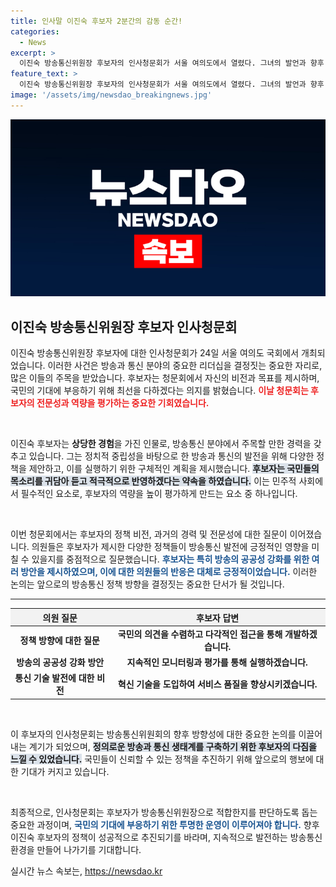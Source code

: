 ```yaml
---
title: 인사말 이진숙 후보자 2분간의 감동 순간!
categories:
  - News
excerpt: >
  이진숙 방송통신위원장 후보자의 인사청문회가 서울 여의도에서 열렸다. 그녀의 발언과 향후 계획에 대한 뜨거운 논의가 이어지며, 청문회의 결과에 관심이 집중된다! 클릭해 더 알아보세요.
feature_text: >
  이진숙 방송통신위원장 후보자의 인사청문회가 서울 여의도에서 열렸다. 그녀의 발언과 향후 계획에 대한 뜨거운 논의가 이어지며, 청문회의 결과에 관심이 집중된다! 클릭해 더 알아보세요.
image: '/assets/img/newsdao_breakingnews.jpg'
---
```


<p><img src="/assets/img/newsdao_breakingnews.jpg" alt="cryptoinkorea 속보" /></p>

<h2 data-ke-size="size26">이진숙 방송통신위원장 후보자 인사청문회</h2>

<p data-ke-size="size16">이진숙 방송통신위원장 후보자에 대한 인사청문회가 24일 서울 여의도 국회에서 개최되었습니다. 이러한 사건은 방송과 통신 분야의 중요한 리더십을 결정짓는 중요한 자리로, 많은 이들의 주목을 받았습니다. 후보자는 청문회에서 자신의 비전과 목표를 제시하며, 국민의 기대에 부응하기 위해 최선을 다하겠다는 의지를 밝혔습니다. <b><span style="color: #ee2323;">이날 청문회는 후보자의 전문성과 역량을 평가하는 중요한 기회였습니다.</span></b></p>

<p data-ke-size="size16">&nbsp;</p>

<p>이진숙 후보자는 <b>상당한 경험</b>을 가진 인물로, 방송통신 분야에서 주목할 만한 경력을 갖추고 있습니다. 그는 정치적 중립성을 바탕으로 한 방송과 통신의 발전을 위해 다양한 정책을 제안하고, 이를 실행하기 위한 구체적인 계획을 제시했습니다. <b><span style="background-color: #21538527;">후보자는 국민들의 목소리를 귀담아 듣고 적극적으로 반영하겠다는 약속을 하였습니다.</span></b> 이는 민주적 사회에서 필수적인 요소로, 후보자의 역량을 높이 평가하게 만드는 요소 중 하나입니다. </p>

<p data-ke-size="size16">&nbsp;</p>

<p>이번 청문회에서는 후보자의 정책 비전, 과거의 경력 및 전문성에 대한 질문이 이어졌습니다. 의원들은 후보자가 제시한 다양한 정책들이 방송통신 발전에 긍정적인 영향을 미칠 수 있을지를 중점적으로 질문했습니다. <b><span style="color: #1a5490;">후보자는 특히 방송의 공공성 강화를 위한 여러 방안을 제시하였으며, 이에 대한 의원들의 반응은 대체로 긍정적이었습니다.</span></b> 이러한 논의는 앞으로의 방송통신 정책 방향을 결정짓는 중요한 단서가 될 것입니다.</p>

<hr>

<table style="width: 100%; border-collapse: collapse;">
    <thead>
        <tr>
            <th style="text-align: center; background-color: #f2f2f2;">의원 질문</th>
            <th style="text-align: center; background-color: #f2f2f2;">후보자 답변</th>
        </tr>
    </thead>
    <tbody>
        <tr>
            <td style="text-align: center; height: 17px;"><b>정책 방향에 대한 질문</b></td>
            <td style="text-align: center; height: 17px;"><b>국민의 의견을 수렴하고 다각적인 접근을 통해 개발하겠습니다.</b></td>
        </tr>
        <tr>
            <td style="text-align: center; height: 17px;"><b>방송의 공공성 강화 방안</b></td>
            <td style="text-align: center; height: 17px;"><b>지속적인 모니터링과 평가를 통해 실행하겠습니다.</b></td>
        </tr>
        <tr>
            <td style="text-align: center; height: 17px;"><b>통신 기술 발전에 대한 비전</b></td>
            <td style="text-align: center; height: 17px;"><b>혁신 기술을 도입하여 서비스 품질을 향상시키겠습니다.</b></td>
        </tr>
    </tbody>
</table>

<p data-ke-size="size16">&nbsp;</p>

<p>이 후보자의 인사청문회는 방송통신위원회의 향후 방향성에 대한 중요한 논의를 이끌어내는 계기가 되었으며, <b><span style="background-color: #21538527;">정의로운 방송과 통신 생태계를 구축하기 위한 후보자의 다짐을 느낄 수 있었습니다.</span></b> 국민들이 신뢰할 수 있는 정책을 추진하기 위해 앞으로의 행보에 대한 기대가 커지고 있습니다. </p>

<p data-ke-size="size16">&nbsp;</p>

<p>최종적으로, 인사청문회는 후보자가 방송통신위원장으로 적합한지를 판단하도록 돕는 중요한 과정이며, <b><span style="color: #1a5490;">국민의 기대에 부응하기 위한 투명한 운영이 이루어져야 합니다.</span></b> 향후 이진숙 후보자의 정책이 성공적으로 추진되기를 바라며, 지속적으로 발전하는 방송통신 환경을 만들어 나가기를 기대합니다.</p>
실시간 뉴스 속보는, <a href="https://newsdao.kr" rel="dofollow">https://newsdao.kr</a>


